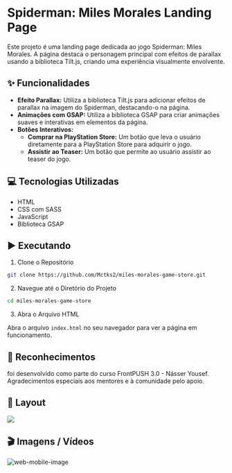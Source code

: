 # Spiderman: Miles Morales Landing Page

Este projeto é uma landing page dedicada ao jogo Spiderman: Miles Morales. 
A página destaca o personagem principal com efeitos de parallax usando a biblioteca Tilt.js, criando uma experiência visualmente envolvente.

## ✨ Funcionalidades

- **Efeito Parallax:** Utiliza a biblioteca Tilt.js para adicionar efeitos de parallax na imagem do Spiderman, destacando-o na página.
- **Animações com GSAP:** Utiliza a biblioteca GSAP para criar animações suaves e interativas em elementos da página.
- **Botões Interativos:**
  - **Comprar na PlayStation Store:** Um botão que leva o usuário diretamente para a PlayStation Store para adquirir o jogo.
  - **Assistir ao Teaser:** Um botão que permite ao usuário assistir ao teaser do jogo.

## 💻 Tecnologias Utilizadas
- HTML
- CSS com SASS
- JavaScript
- Biblioteca GSAP


## ▶️ Executando

1. Clone o Repositório
```sh
git clone https://github.com/Mctks2/miles-morales-game-store.git
```
2. Navegue até o Diretório do Projeto
```sh
cd miles-morales-game-store
```
3. Abra o Arquivo HTML
   
Abra o arquivo `index.html` no seu navegador para ver a página em funcionamento.

## 🙏 Reconhecimentos 
  
foi desenvolvido como parte do curso FrontPUSH 3.0 - Násser Yousef. Agradecimentos especiais aos mentores e à comunidade pelo apoio.

## 🚧 Layout

<a href="https://www.figma.com/design/uIUtAiVEW378W3pvVeUmNf/Spider-man-(Copy)?node-id=1-3&t=bEfyZXjzsmrLsLqo-0" target="__blank">
<img src="https://user-images.githubusercontent.com/71772559/178192253-4fe4757c-de57-4878-a38c-a483c25670b1.png" />
</a>

## 🎬 Imagens / Vídeos

![web-mobile-image](https://github.com/user-attachments/assets/0303982f-c8db-46b1-8f32-48fc90dee45f)



